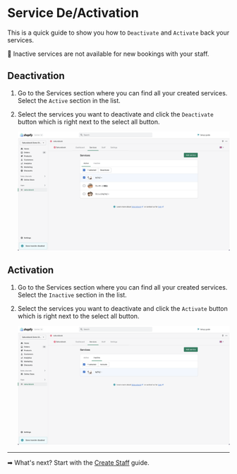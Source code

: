 # Service De/Activation

This is a quick guide to show you how to `Deactivate` and `Activate` back your services.

📌 Inactive services are not available for new bookings with your staff.

## Deactivation

1. Go to the Services section where you can find all your created services. Select the `Active` section in the list.

2. Select the services you want to deactivate and click the `Deactivate` button which is right next to the select all button.

   ![Alt text](../img/Screenshot%202022-08-30%20at%2014.29.03.png?raw=true "Sakurabook Service Deactivation")

## Activation

1. Go to the Services section where you can find all your created services. Select the `Inactive` section in the list.

2. Select the services you want to deactivate and click the `Activate` button which is right next to the select all button.

   ![Alt text](../img/Screenshot%202022-08-30%20at%2014.29.27.png?raw=true "Sakurabook Service Deactivation")

---

➡ What's next? Start with the [Create Staff](./create-staff.md) guide.
